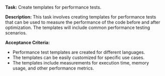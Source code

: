 **Task:** Create templates for performance tests.

**Description:**
This task involves creating templates for performance tests that can be used to measure the performance of the code before and after optimization. The templates will include common performance testing scenarios.

**Acceptance Criteria:**
- Performance test templates are created for different languages.
- The templates can be easily customized for specific use cases.
- The templates include measurements for execution time, memory usage, and other performance metrics.
